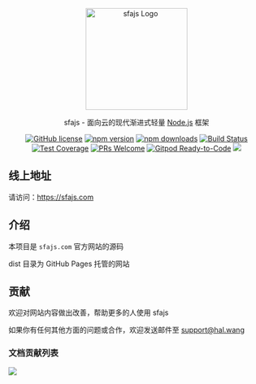 <p align="center">
  <a href="https://sfajs.com/" target="blank"><img src="https://sfajs.com/images/logo.png" alt="sfajs Logo" width="200"/></a>
</p>

<p align="center">sfajs - 面向云的现代渐进式轻量 <a href="http://nodejs.org" target="_blank">Node.js</a> 框架</p>
<p align="center">
    <a href="https://github.com/sfajs/sfa/blob/main/LICENSE" target="_blank"><img src="https://img.shields.io/badge/license-MIT-blue.svg" alt="GitHub license" /></a>
    <a href=""><img src="https://img.shields.io/npm/v/@sfajs/core.svg" alt="npm version"></a>
    <a href=""><img src="https://badgen.net/npm/dt/@sfajs%2Fcore" alt="npm downloads"></a>
    <a href="#"><img src="https://github.com/sfajs/sfa/actions/workflows/test.yml/badge.svg?branch=2.x" alt="Build Status"></a>
    <a href="https://codecov.io/gh/sfajs/sfa/branch/main"><img src="https://img.shields.io/codecov/c/github/sfajs/sfa/main.svg" alt="Test Coverage"></a>
    <a href="https://github.com/sfajs/sfa/pulls"><img src="https://img.shields.io/badge/PRs-welcome-brightgreen.svg" alt="PRs Welcome"></a>
    <a href="https://gitpod.io/#https://github.com/sfajs/sfa"><img src="https://img.shields.io/badge/Gitpod-Ready--to--Code-blue?logo=gitpod" alt="Gitpod Ready-to-Code"></a>
    <a href="https://paypal.me/ihalwang" target="_blank"><img src="https://img.shields.io/badge/Donate-PayPal-ff3f59.svg"/></a>
</p>

## 线上地址

请访问：<https://sfajs.com>

## 介绍

本项目是 `sfajs.com` 官方网站的源码

dist 目录为 GitHub Pages 托管的网站

## 贡献

欢迎对网站内容做出改善，帮助更多的人使用 sfajs

如果你有任何其他方面的问题或合作，欢迎发送邮件至 support@hal.wang

### 文档贡献列表

<a href="https://github.com/sfajs/sfa/graphs/contributors">
  <img src="https://contrib.rocks/image?repo=sfajs/sfa" />
</a>
